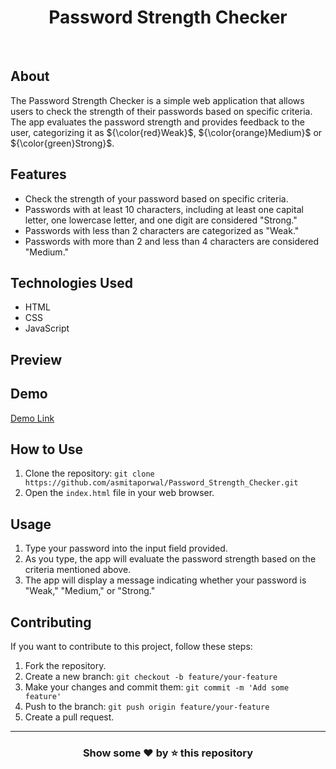 <h1 align="center">Password Strength Checker</h1>
<br>

## About

The Password Strength Checker is a simple web application that allows users to check the strength of their passwords based on specific criteria. The app evaluates the password strength and provides feedback to the user, categorizing it as ${\color{red}Weak}$, ${\color{orange}Medium}$ or ${\color{green}Strong}$.

## Features

- Check the strength of your password based on specific criteria.
- Passwords with at least 10 characters, including at least one capital letter, one lowercase letter, and one digit are considered "Strong."
- Passwords with less than 2 characters are categorized as "Weak."
- Passwords with more than 2 and less than 4 characters are considered "Medium."

## Technologies Used

- HTML
- CSS
- JavaScript

## Preview


## Demo

[Demo Link](https://asmitaporwal.github.io/Password_Strength_Checker/)

## How to Use

1. Clone the repository: `git clone https://github.com/asmitaporwal/Password_Strength_Checker.git`
2. Open the `index.html` file in your web browser.

## Usage

1. Type your password into the input field provided.
2. As you type, the app will evaluate the password strength based on the criteria mentioned above.
3. The app will display a message indicating whether your password is "Weak," "Medium," or "Strong."

## Contributing

If you want to contribute to this project, follow these steps:

1. Fork the repository.
2. Create a new branch: `git checkout -b feature/your-feature`
3. Make your changes and commit them: `git commit -m 'Add some feature'`
4. Push to the branch: `git push origin feature/your-feature`
5. Create a pull request.

---

<h3 align="center">Show some ❤️ by ⭐ this repository</h3>

